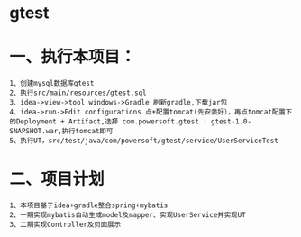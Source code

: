 # gtest
一、执行本项目：
===================================  
    1、创建mysql数据库gtest
    2、执行src/main/resources/gtest.sql
    3、idea->view->tool windows->Gradle 刷新gradle,下载jar包
    4、idea->run->Edit configurations 点+配置tomcat(先安装好），再点tomcat配置下的Deployment + Artifact,选择 com.powersoft.gtest : gtest-1.0-SNAPSHOT.war,执行tomcat即可
    5、执行UT，src/test/java/com/powersoft/gtest/service/UserServiceTest

二、项目计划
===================================  
    1、本项目基于idea+gradle整合spring+mybatis
    2、一期实现mybatis自动生成model及mapper、实现UserService并实现UT
    3、二期实现Controller及页面展示


